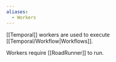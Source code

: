 ```yaml
---
aliases:
  - Workers
---
```

[[Temporal]] workers are used to execute [[Temporal/Workflow|Workflows]].

Workers require [[RoadRunner]] to run.